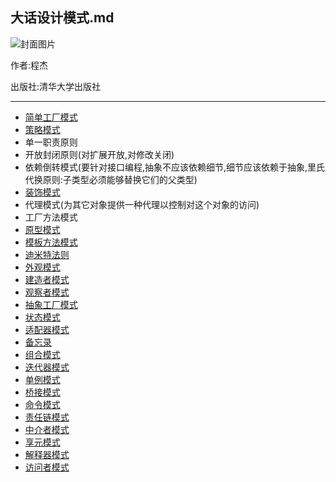 ## 大话设计模式.md

![封面图片](http://www.linuxidc.com/upload/2014_08/140805154047611.gif)

作者:程杰

出版社:清华大学出版社

----- 

- [简单工厂模式](design-patterns/Factory)
- [策略模式](design-patterns/Strategy)
- 单一职责原则
- 开放封闭原则(对扩展开放,对修改关闭)
- 依赖倒转模式(要针对接口编程,抽象不应该依赖细节,细节应该依赖于抽象,里氏代换原则:子类型必须能够替换它们的父类型)
- [装饰模式](design-patterns/Decorate)
- 代理模式(为其它对象提供一种代理以控制对这个对象的访问)
- 工厂方法模式
- [原型模式](design-patterns/Prototype)
- [模板方法模式](design-patterns/TemplateMethod)
- [迪米特法则](design-patterns/Lod)
- [外观模式](design-patterns/Facade)
- [建造者模式](design-patterns/Builder)
- [观察者模式](design-patterns/Observer)
- [抽象工厂模式](design-patterns/AbstractFactory)
- [状态模式](design-patterns/State)
- [适配器模式](design-patterns/Adapter)
- [备忘录](design-patterns/Memento)
- [组合模式](design-patterns/Composite)
- [迭代器模式](design-patterns/Iterator)
- [单例模式](design-patterns/Singleton)
- [桥接模式](design-patterns/Bridge)
- [命令模式](design-patterns/Command)
- [责任链模式](design-patterns/Chain)
- [中介者模式](design-patterns/Mediator)
- [享元模式](design-patterns/FlyWeight)
- [解释器模式](design-patterns/Interpreter)
- [访问者模式](design-patterns/Visitor)